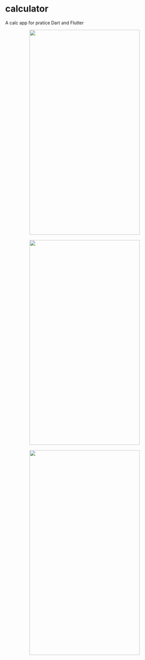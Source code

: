 # calculator

A calc app for pratice Dart and Flutter

<div align="center">
<img src="https://user-images.githubusercontent.com/73727609/175565290-77878965-ddf5-43b5-ae77-6b943b48513e.png" width="350px" height ="650" />
</div>
<br>
<div align="center">
<img src="https://user-images.githubusercontent.com/73727609/175565296-2d859e8e-3690-4b87-9435-74d8f727c162.png" width="350px" height ="650" />
</div>
<br>
<div align="center">
<img src="https://user-images.githubusercontent.com/73727609/175565297-e211c40d-4aa4-4fe1-aa73-7de8b2cb840e.png" width="350px" height ="650" />
</div>


